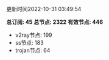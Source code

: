 更新时间2022-10-31 03:49:54

**总订阅: 45**
**总节点: 2322**
**有效节点: 446**
- v2ray节点: 199
- ss节点: 183
- trojan节点: 64

